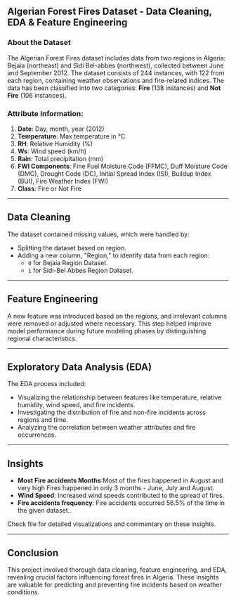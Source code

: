 
## Algerian Forest Fires Dataset - Data Cleaning, EDA & Feature Engineering

### About the Dataset
The Algerian Forest Fires dataset includes data from two regions in Algeria: Bejaia (northeast) and Sidi Bel-abbes (northwest), collected between June and September 2012. The dataset consists of 244 instances, with 122 from each region, containing weather observations and fire-related indices. The data has been classified into two categories: **Fire** (138 instances) and **Not Fire** (106 instances).

### Attribute Information:
1. **Date**: Day, month, year (2012)
2. **Temperature**: Max temperature in °C
3. **RH**: Relative Humidity (%)
4. **Ws**: Wind speed (km/h)
5. **Rain**: Total precipitation (mm)
6. **FWI Components**: Fine Fuel Moisture Code (FFMC), Duff Moisture Code (DMC), Drought Code (DC), Initial Spread Index (ISI), Buildup Index (BUI), Fire Weather Index (FWI)
7. **Class**: Fire or Not Fire

---

## Data Cleaning
The dataset contained missing values, which were handled by:
- Splitting the dataset based on region.
- Adding a new column, "Region," to identify data from each region:
  - `0` for Bejaia Region Dataset.
  - `1` for Sidi-Bel Abbes Region Dataset.

---

## Feature Engineering
A new feature was introduced based on the regions, and irrelevant columns were removed or adjusted where necessary. This step helped improve model performance during future modeling phases by distinguishing regional characteristics.

---

## Exploratory Data Analysis (EDA)
The EDA process included:
- Visualizing the relationship between features like temperature, relative humidity, wind speed, and fire incidents.
- Investigating the distribution of fire and non-fire incidents across regions and time.
- Analyzing the correlation between weather attributes and fire occurrences.

---

## Insights
- **Most Fire accidents Months**:Most of the fires happened in August and very high Fires happened in only 3 months - June, July and August.
- **Wind Speed**: Increased wind speeds contributed to the spread of fires.
- **Fire accidents frequency**: Fire accidents occurred 56.5% of the time in the given dataset..

Check file for detailed visualizations and commentary on these insights.

---

## Conclusion
This project involved thorough data cleaning, feature engineering, and EDA, revealing crucial factors influencing forest fires in Algeria. These insights are valuable for predicting and preventing fire incidents based on weather conditions.
